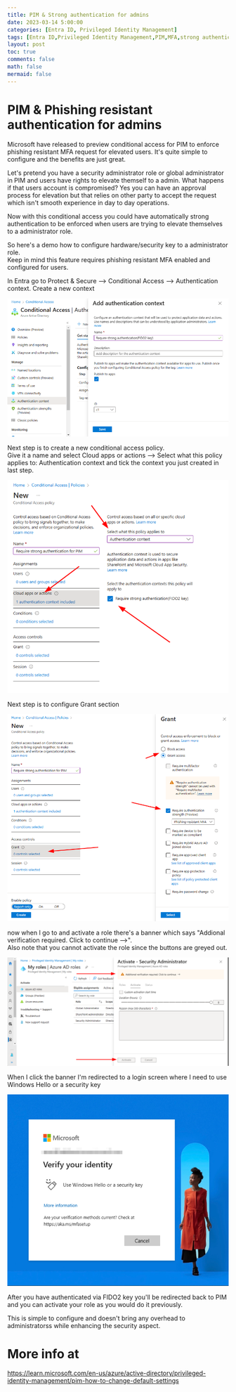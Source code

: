 ```yaml
---
title: PIM & Strong authentication for admins
date: 2023-03-14 5:00:00
categories: [Entra ID, Privileged Identity Management]
tags: [Entra ID,Privileged Identity Management,PIM,MFA,strong authentication,Security key,FIDO2,Learning,Tutorial,Security]
layout: post
toc: true
comments: false
math: false
mermaid: false
---
```


# PIM & Phishing resistant authentication for admins

Microsoft have released to preview conditional access for PIM to enforce phishing resistant MFA request for elevated users. It's quite simple to configure and the benefits are just great. 

Let's pretend you have a security administrator role or global administrator in PIM and users have rights to elevate themself to a admin. What happens if that users account is compromised? Yes you can have an approval process for elevation but that relies on other party to accept the request which isn't smooth experience in day to day operations.

Now with this conditional access you could have  automatically strong authentication to be enforced when users are trying to elevate themselves to a administrator role.

So here's a demo how to configure hardware/security key to a administrator role.  
Keep in mind this feature requires phishing resistant MFA enabled and configured for users.

In Entra go to Protect & Secure --> Conditional Access --> Authentication context. Create a new context

![Picture 1. Add authentication context](/assets/img/2023-03-14-PIM-phising-resistant-authentication-for-admins/1-AddAuthContext.png)

Next step is to create a new conditional access policy.  
Give it a name and select Cloud apps or actions --> Select what this policy applies to: Authentication context and tick the context you just created in last step.

![Picture 2. New conditional access policy, authentication context](/assets/img/2023-03-14-PIM-phising-resistant-authentication-for-admins/2-NewCAPolicyAddContext.png)

Next step is to configure Grant section

![Picture 3. New conditional access policy, Grant](/assets/img/2023-03-14-PIM-phising-resistant-authentication-for-admins/3-NewCAPolicyAddGrant.png)

now when I go to and activate a role there's a banner which says "Addional verification required. Click to continue -->".   
Also note that you cannot activate the role since the buttons are greyed out.  

![Picture 4. Activating PIM Role](/assets/img/2023-03-14-PIM-phising-resistant-authentication-for-admins/4-ActivatingPimRole.png)

When I click the banner I'm redirected to a login screen where I need to use Windows Hello or a security key

![Picture 4. Verify your identity screen](/assets/img/2023-03-14-PIM-phising-resistant-authentication-for-admins/5-verifyIdentity.png)

After you have authenticated via FIDO2 key you'll be redirected back to PIM and you can activate your role as you would do it previously.

This is simple to configure and doesn't bring any overhead to administratorss while enhancing the security aspect.

# More info at
https://learn.microsoft.com/en-us/azure/active-directory/privileged-identity-management/pim-how-to-change-default-settings